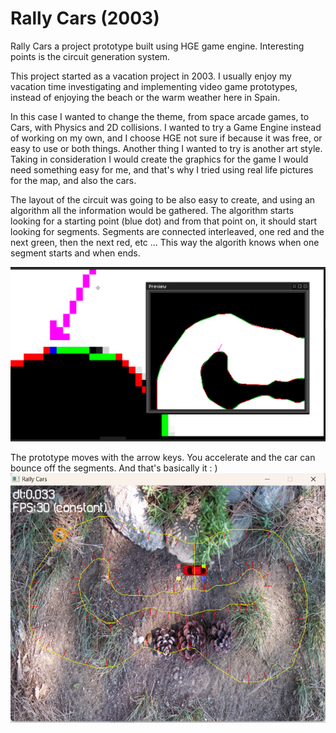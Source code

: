 # Rally Cars (2003)
Rally Cars a project prototype built using HGE game engine. Interesting points is the circuit generation system.

This project started as a vacation project in 2003. I usually enjoy my vacation time investigating and implementing video game prototypes, instead of enjoying the beach or the warm weather here in Spain.

In this case I wanted to change the theme, from space arcade games, to Cars, with Physics and 2D collisions.
I wanted to try a Game Engine instead of working on my own, and I choose HGE not sure if because it was free, or easy to use or both things.
Another thing I wanted to try is another art style. Taking in consideration I would create the graphics for the game I would need something easy for me, and that's why I tried using real life pictures for the map, and also the cars.

The layout of the circuit was going to be also easy to create, and using an algorithm all the information would be gathered. The algorithm starts looking for a starting point (blue dot) and from that point on, it should start looking for segments. Segments are connected interleaved, one red and the next green, then the next red, etc ... This way the algorith knows when one segment starts and when ends.

![Screenshot](https://github.com/D0ct0rDave/Rally_Cars/blob/main/repoimgs/screenshot2.png)

The prototype moves with the arrow keys. You accelerate and the car can bounce off the segments.
And that's basically it : )
![Screenshot1](https://github.com/D0ct0rDave/Rally_Cars/blob/main/repoimgs/screenshot1.png)
